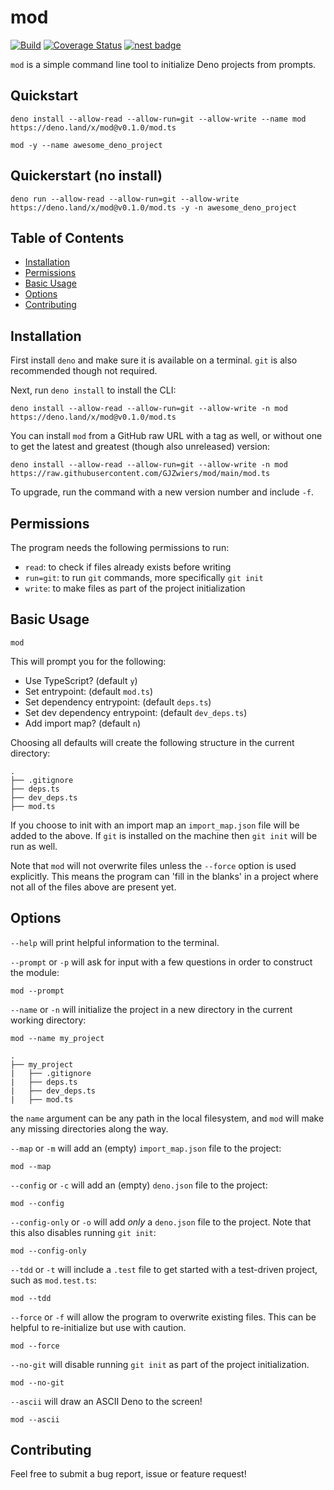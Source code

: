 # mod

[![Build](https://github.com/GJZwiers/mod/actions/workflows/build.yaml/badge.svg)](https://github.com/GJZwiers/mod/actions/workflows/build.yaml)
[![Coverage Status](https://coveralls.io/repos/github/GJZwiers/mod/badge.svg?branch=main)](https://coveralls.io/github/GJZwiers/mod?branch=main)
[![nest badge](https://nest.land/badge.svg)](https://nest.land/package/mod)

`mod` is a simple command line tool to initialize Deno projects from prompts.

## Quickstart

```shell
deno install --allow-read --allow-run=git --allow-write --name mod https://deno.land/x/mod@v0.1.0/mod.ts

mod -y --name awesome_deno_project
```

## Quickerstart (no install)

`deno run --allow-read --allow-run=git --allow-write https://deno.land/x/mod@v0.1.0/mod.ts -y -n awesome_deno_project`

## Table of Contents

- [Installation](#installation)
- [Permissions](#permissions)
- [Basic Usage](#basic-usage)
- [Options](#options)
- [Contributing](#contributing)

## Installation

First install `deno` and make sure it is available on a terminal. `git` is also
recommended though not required.

Next, run `deno install` to install the CLI:

`deno install --allow-read --allow-run=git --allow-write -n mod https://deno.land/x/mod@v0.1.0/mod.ts`

You can install `mod` from a GitHub raw URL with a tag as well, or without one
to get the latest and greatest (though also unreleased) version:

`deno install --allow-read --allow-run=git --allow-write -n mod https://raw.githubusercontent.com/GJZwiers/mod/main/mod.ts`

To upgrade, run the command with a new version number and include `-f`.

## Permissions

The program needs the following permissions to run:

- `read`: to check if files already exists before writing
- `run=git`: to run `git` commands, more specifically `git init`
- `write`: to make files as part of the project initialization

## Basic Usage

`mod`

This will prompt you for the following:

- Use TypeScript? (default `y`)
- Set entrypoint: (default `mod.ts`)
- Set dependency entrypoint: (default `deps.ts`)
- Set dev dependency entrypoint: (default `dev_deps.ts`)
- Add import map? (default `n`)

Choosing all defaults will create the following structure in the current
directory:

```shell
.
├── .gitignore
├── deps.ts
├── dev_deps.ts
├── mod.ts
```

If you choose to init with an import map an `import_map.json` file will be added
to the above. If `git` is installed on the machine then `git init` will be run
as well.

Note that `mod` will not overwrite files unless the `--force` option is used
explicitly. This means the program can 'fill in the blanks' in a project where
not all of the files above are present yet.

## Options

`--help` will print helpful information to the terminal.

`--prompt` or `-p` will ask for input with a few questions in order to construct
the module:

`mod --prompt`

`--name` or `-n` will initialize the project in a new directory in the current
working directory:

`mod --name my_project`

```shell
.
├── my_project
|   ├── .gitignore
|   ├── deps.ts
|   ├── dev_deps.ts
|   ├── mod.ts
```

the `name` argument can be any path in the local filesystem, and `mod` will make
any missing directories along the way.

`--map` or `-m` will add an (empty) `import_map.json` file to the project:

`mod --map`

`--config` or `-c` will add an (empty) `deno.json` file to the project:

`mod --config`

`--config-only` or `-o` will add _only_ a `deno.json` file to the project. Note
that this also disables running `git init`:

`mod --config-only`

`--tdd` or `-t` will include a `.test` file to get started with a test-driven
project, such as `mod.test.ts`:

`mod --tdd`

`--force` or `-f` will allow the program to overwrite existing files. This can
be helpful to re-initialize but use with caution.

`mod --force`

`--no-git` will disable running `git init` as part of the project
initialization.

`mod --no-git`

`--ascii` will draw an ASCII Deno to the screen!

`mod --ascii`

## Contributing

Feel free to submit a bug report, issue or feature request!
